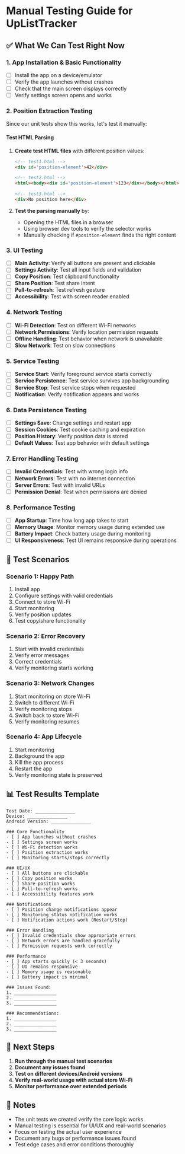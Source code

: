 # Manual Testing Guide for UpListTracker

## ✅ What We Can Test Right Now

### 1. **App Installation & Basic Functionality**
- [ ] Install the app on a device/emulator
- [ ] Verify the app launches without crashes
- [ ] Check that the main screen displays correctly
- [ ] Verify settings screen opens and works

### 2. **Position Extraction Testing**
Since our unit tests show this works, let's test it manually:

#### Test HTML Parsing
1. **Create test HTML files** with different position values:
   ```html
   <!-- test1.html -->
   <div id='position-element'>42</div>
   
   <!-- test2.html -->
   <html><body><div id='position-element'>123</div></body></html>
   
   <!-- test3.html -->
   <div>No position here</div>
   ```

2. **Test the parsing manually** by:
   - Opening the HTML files in a browser
   - Using browser dev tools to verify the selector works
   - Manually checking if `#position-element` finds the right content

### 3. **UI Testing**
- [ ] **Main Activity**: Verify all buttons are present and clickable
- [ ] **Settings Activity**: Test all input fields and validation
- [ ] **Copy Position**: Test clipboard functionality
- [ ] **Share Position**: Test share intent
- [ ] **Pull-to-refresh**: Test refresh gesture
- [ ] **Accessibility**: Test with screen reader enabled

### 4. **Network Testing**
- [ ] **Wi-Fi Detection**: Test on different Wi-Fi networks
- [ ] **Network Permissions**: Verify location permission requests
- [ ] **Offline Handling**: Test behavior when network is unavailable
- [ ] **Slow Network**: Test on slow connections

### 5. **Service Testing**
- [ ] **Service Start**: Verify foreground service starts correctly
- [ ] **Service Persistence**: Test service survives app backgrounding
- [ ] **Service Stop**: Test service stops when requested
- [ ] **Notification**: Verify notification appears and works

### 6. **Data Persistence Testing**
- [ ] **Settings Save**: Change settings and restart app
- [ ] **Session Cookies**: Test cookie caching and expiration
- [ ] **Position History**: Verify position data is stored
- [ ] **Default Values**: Test app behavior with default settings

### 7. **Error Handling Testing**
- [ ] **Invalid Credentials**: Test with wrong login info
- [ ] **Network Errors**: Test with no internet connection
- [ ] **Server Errors**: Test with invalid URLs
- [ ] **Permission Denial**: Test when permissions are denied

### 8. **Performance Testing**
- [ ] **App Startup**: Time how long app takes to start
- [ ] **Memory Usage**: Monitor memory usage during extended use
- [ ] **Battery Impact**: Check battery usage during monitoring
- [ ] **UI Responsiveness**: Test UI remains responsive during operations

## 🧪 Test Scenarios

### Scenario 1: Happy Path
1. Install app
2. Configure settings with valid credentials
3. Connect to store Wi-Fi
4. Start monitoring
5. Verify position updates
6. Test copy/share functionality

### Scenario 2: Error Recovery
1. Start with invalid credentials
2. Verify error messages
3. Correct credentials
4. Verify monitoring starts working

### Scenario 3: Network Changes
1. Start monitoring on store Wi-Fi
2. Switch to different Wi-Fi
3. Verify monitoring stops
4. Switch back to store Wi-Fi
5. Verify monitoring resumes

### Scenario 4: App Lifecycle
1. Start monitoring
2. Background the app
3. Kill the app process
4. Restart the app
5. Verify monitoring state is preserved

## 📊 Test Results Template

```
Test Date: _______________
Device: _______________
Android Version: _______________

### Core Functionality
- [ ] App launches without crashes
- [ ] Settings screen works
- [ ] Wi-Fi detection works
- [ ] Position extraction works
- [ ] Monitoring starts/stops correctly

### UI/UX
- [ ] All buttons are clickable
- [ ] Copy position works
- [ ] Share position works
- [ ] Pull-to-refresh works
- [ ] Accessibility features work

### Notifications
- [ ] Position change notifications appear
- [ ] Monitoring status notification works
- [ ] Notification actions work (Restart/Stop)

### Error Handling
- [ ] Invalid credentials show appropriate errors
- [ ] Network errors are handled gracefully
- [ ] Permission requests work correctly

### Performance
- [ ] App starts quickly (< 3 seconds)
- [ ] UI remains responsive
- [ ] Memory usage is reasonable
- [ ] Battery impact is minimal

### Issues Found:
1. ________________
2. ________________
3. ________________

### Recommendations:
1. ________________
2. ________________
3. ________________
```

## 🚀 Next Steps

1. **Run through the manual test scenarios**
2. **Document any issues found**
3. **Test on different devices/Android versions**
4. **Verify real-world usage with actual store Wi-Fi**
5. **Monitor performance over extended periods**

## 📝 Notes

- The unit tests we created verify the core logic works
- Manual testing is essential for UI/UX and real-world scenarios
- Focus on testing the actual user experience
- Document any bugs or performance issues found
- Test edge cases and error conditions thoroughly 